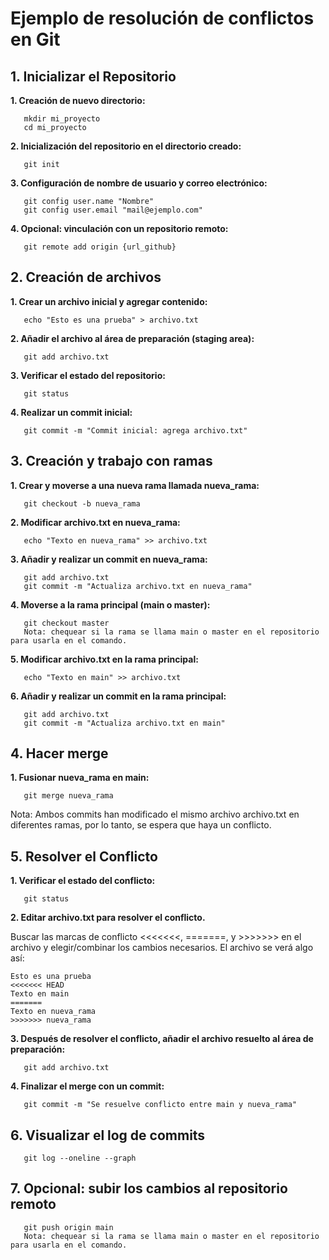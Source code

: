 # Ejemplo de resolución de conflictos en Git

## 1. Inicializar el Repositorio

**1. Creación de nuevo directorio:**
```
   mkdir mi_proyecto
   cd mi_proyecto
```

**2. Inicialización del repositorio en el directorio creado:**
```
   git init
```

**3. Configuración de nombre de usuario y correo electrónico:**
```
   git config user.name "Nombre"
   git config user.email "mail@ejemplo.com"
```


**4. Opcional: vinculación con un repositorio remoto:**

```
   git remote add origin {url_github}
```


## 2. Creación de archivos

**1. Crear un archivo inicial y agregar contenido:**
```
   echo "Esto es una prueba" > archivo.txt
```


**2. Añadir el archivo al área de preparación (staging area):**
```
   git add archivo.txt
```


**3. Verificar el estado del repositorio:**
```
   git status
```

 
**4. Realizar un commit inicial:**
```
   git commit -m "Commit inicial: agrega archivo.txt"
```


## 3. Creación y trabajo con ramas

**1. Crear y moverse a una nueva rama llamada nueva_rama:**
```
   git checkout -b nueva_rama
```


**2. Modificar archivo.txt en nueva_rama:**
```
   echo "Texto en nueva_rama" >> archivo.txt
```

   
**3. Añadir y realizar un commit en nueva_rama:**
```
   git add archivo.txt
   git commit -m "Actualiza archivo.txt en nueva_rama"
```


**4. Moverse a la rama principal (main o master):**
```
   git checkout master
   Nota: chequear si la rama se llama main o master en el repositorio para usarla en el comando.
```
   
**5. Modificar archivo.txt en la rama principal:**
```
   echo "Texto en main" >> archivo.txt
```

**6. Añadir y realizar un commit en la rama principal:**
```
   git add archivo.txt
   git commit -m "Actualiza archivo.txt en main"
```

## 4. Hacer merge

**1. Fusionar nueva_rama en main:**
```
   git merge nueva_rama
```

Nota: Ambos commits han modificado el mismo archivo archivo.txt en diferentes ramas, por lo tanto, se espera que haya un conflicto.
   
## 5. Resolver el Conflicto

**1. Verificar el estado del conflicto:**

```
   git status
```


**2. Editar archivo.txt para resolver el conflicto.**

Buscar las marcas de conflicto <<<<<<<, =======, y >>>>>>> en el archivo y elegir/combinar los cambios necesarios. El archivo se verá algo así:

```
Esto es una prueba
<<<<<<< HEAD
Texto en main
=======
Texto en nueva_rama
>>>>>>> nueva_rama
```

**3. Después de resolver el conflicto, añadir el archivo resuelto al área de preparación:**

```
   git add archivo.txt
```

**4. Finalizar el merge con un commit:**

```
   git commit -m "Se resuelve conflicto entre main y nueva_rama"
```

## 6. Visualizar el log de commits

```
   git log --oneline --graph
```
## 7. Opcional: subir los cambios al repositorio remoto

```
   git push origin main
   Nota: chequear si la rama se llama main o master en el repositorio para usarla en el comando.
```
